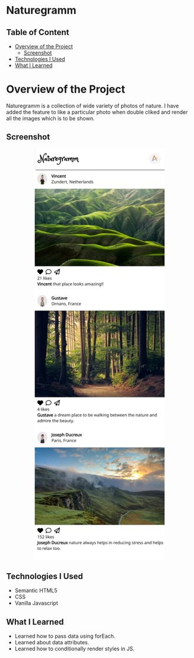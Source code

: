 # Naturegramm
 
 ## Table of Content

 * [Overview of the Project](#overview-of-the-project)
      * [Screenshot](#screenshot)
 * [Technologies I Used](#technologies-i-used)
 * [What I Learned](#what-i-learned) 
 
# Overview of the Project

Naturegramm is a collection of wide variety of photos of nature. I have added the feature to like a particular photo when double cliked and render all the images which is to be shown.

## Screenshot

<p align="center"><img width="350px" src="./images/screenshot.png" /></p>

## Technologies I Used
* Semantic HTML5
* CSS
* Vanilla Javascript

## What I Learned

- Learned how to pass data using forEach.
- Learned about data attributes.
- Learned how to conditionally render styles in JS.
